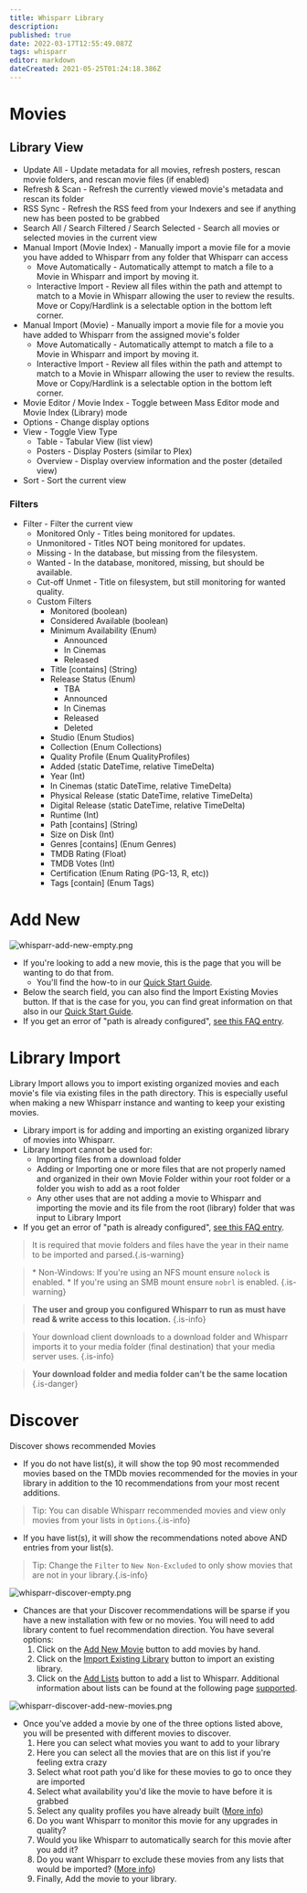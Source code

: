 ```yaml
---
title: Whisparr Library
description:
published: true
date: 2022-03-17T12:55:49.087Z
tags: whisparr
editor: markdown
dateCreated: 2021-05-25T01:24:18.386Z
---
```


# Movies

## Library View

- Update All - Update metadata for all movies, refresh posters, rescan movie folders, and rescan movie files (if enabled)
- Refresh & Scan - Refresh the currently viewed movie's metadata and rescan its folder
- RSS Sync - Refresh the RSS feed from your Indexers and see if anything new has been posted to be grabbed
- Search All / Search Filtered / Search Selected - Search all movies or selected movies in the current view
- Manual Import (Movie Index) - Manually import a movie file for a movie you have added to Whisparr from any folder that Whisparr can access
  - Move Automatically -  Automatically attempt to match a file to a Movie in Whisparr and import by moving it.
  - Interactive Import -  Review all files within the path and attempt to match to a Movie in Whisparr allowing the user to review the results. Move or Copy/Hardlink is a selectable option in the bottom left corner.
- Manual Import (Movie) - Manually import a movie file for a movie you have added to Whisparr from the assigned movie's folder
  - Move Automatically -  Automatically attempt to match a file to a Movie in Whisparr and import by moving it.
  - Interactive Import -  Review all files within the path and attempt to match to a Movie in Whisparr allowing the user to review the results. Move or Copy/Hardlink is a selectable option in the bottom left corner.
- Movie Editor / Movie Index - Toggle between Mass Editor mode and Movie Index (Library) mode
- Options - Change display options
- View - Toggle View Type
  - Table - Tabular View (list view)
  - Posters - Display Posters (similar to Plex)
  - Overview - Display overview information and the poster (detailed view)
- Sort - Sort the current view

### Filters

- Filter - Filter the current view
  - Monitored Only - Titles being monitored for updates.
  - Unmonitored - Titles NOT being monitored for updates.
  - Missing - In the database, but missing from the filesystem.
  - Wanted - In the database, monitored, missing, but should be available.
  - Cut-off Unmet - Title on filesystem, but still monitoring for wanted quality.
  - Custom Filters
    - Monitored (boolean)
    - Considered Available (boolean)
    - Minimum Availability (Enum)
      - Announced
      - In Cinemas
      - Released
    - Title \[contains\] (String)
    - Release Status (Enum)
      - TBA
      - Announced
      - In Cinemas
      - Released
      - Deleted
    - Studio (Enum Studios)
    - Collection (Enum Collections)
    - Quality Profile (Enum QualityProfiles)
    - Added (static DateTime, relative TimeDelta)
    - Year (Int)
    - In Cinemas (static DateTime, relative TimeDelta)
    - Physical Release (static DateTime, relative TimeDelta)
    - Digital Release (static DateTime, relative TimeDelta)
    - Runtime (Int)
    - Path \[contains\] (String)
    - Size on Disk (Int)
    - Genres \[contains\] (Enum Genres)
    - TMDB Rating (Float)
    - TMDB Votes (Int)
    - Certification (Enum Rating (PG-13, R, etc))
    - Tags \[contain\] (Enum Tags)

# Add New

![whisparr-add-new-empty.png](/assets/whisparr/whisparr-add-new-empty.png)

- If you're looking to add a new movie, this is the page that you will be wanting to do that from.
  - You'll find the how-to in our [Quick Start Guide](/whisparr/quick-start-guide).
- Below the search field, you can also find the Import Existing Movies button. If that is the case for you, you can find great information on that also in our [Quick Start Guide](/whisparr/quick-start-guide).
- If you get an error of "path is already configured", [see this FAQ entry](/whisparr/faq#path-is-already-configured-for-an-existing-movie).

# Library Import

Library Import allows you to import existing organized movies and each movie's file via existing files in the path directory. This is especially useful when making a new Whisparr instance and wanting to keep your existing movies.

- Library import is for adding and importing an existing organized library of movies into Whisparr.
- Library Import cannot be used for:
  - Importing files from a download folder
  - Adding or Importing one or more files that are not properly named and organized in their own Movie Folder within your root folder or a folder you wish to add as a root folder
  - Any other uses that are not adding a movie to Whisparr and importing the movie and its file from the root (library) folder that was input to Library Import
- If you get an error of "path is already configured", [see this FAQ entry](/whisparr/faq#path-is-already-configured-for-an-existing-movie).

> It is required that movie folders and files have the year in their name to be imported and parsed.{.is-warning}

> \* Non-Windows: If you're using an NFS mount ensure `nolock` is enabled.
> \* If you're using an SMB mount ensure `nobrl` is enabled.
{.is-warning}

> **The user and group you configured Whisparr to run as must have read & write access to this location.** {.is-info}

> Your download client downloads to a download folder and Whisparr imports it to your media folder (final destination) that your media server uses.
{.is-info}

> **Your download folder and media folder can’t be the same location**
{.is-danger}

# Discover

Discover shows recommended Movies

- If you do not have list(s), it will show the top 90 most recommended movies based on the TMDb movies recommended for the movies in your library in addition to the 10 recommendations from your most recent additions.

> Tip: You can disable Whisparr recommended movies and view only movies from your lists in `Options`.{.is-info}

- If you have list(s), it will show the recommendations noted above AND entries from your list(s).

> Tip: Change the `Filter` to `New Non-Excluded` to only show movies that are not in your library.{.is-info}

![whisparr-discover-empty.png](/assets/whisparr/whisparr-discover-empty.png)

- Chances are that your Discover recommendations will be sparse if you have a new installation with few or no movies. You will need to add library content to fuel recommendation direction. You have several options:
  1. Click on the [Add New Movie](/whisparr/library#add-new) button to add movies by hand.
  1. Click on the [Import Existing Library](/whisparr/library#library-import) button to import an existing library.
  1. Click on the [Add Lists](/whisparr/settings#lists) button to add a list to Whisparr. Additional information about lists can be found at the following page [supported](/whisparr/faq#what-are-lists-and-what-can-they-do-for-me).

![whisparr-discover-add-new-movies.png](/assets/whisparr/whisparr-discover-add-new-movies.png)

- Once you've added a movie by one of the three options listed above, you will be presented with different movies to discover.
    1. Here you can select what movies you want to add to your library
    1. Here you can select all the movies that are on this list if you're feeling extra crazy
    1. Select what root path you'd like for these movies to go to once they are imported
    1. Select what availability you'd like the movie to have before it is grabbed
    1. Select any quality profiles you have already built ([More info](/whisparr/settings#quality-profiles))
    1. Do you want Whisparr to monitor this movie for any upgrades in quality?
    1. Would you like Whisparr to automatically search for this movie after you add it?
    1. Do you want Whisparr to exclude these movies from any lists that would be imported? ([More info](/whisparr/settings#list-exclusion))
    1. Finally, Add the movie to your library.
